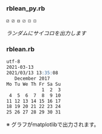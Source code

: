 ### rblean_py.rb

```markdown
⚂ ⚂ ⚃ ⚁ ⚀ ⚀
```

_ランダムにサイコロを出力します_

### rblean.rb

```markdown
utf-8
2021-03-13
2021/03/13 13:35:08
   December 2017
Mo Tu We Th Fr Sa Su
             1  2  3
 4  5  6  7  8  9 10
11 12 13 14 15 16 17
18 19 20 21 22 23 24
25 26 27 28 29 30 31
```

※ グラフがmatplotlibで出力されます。